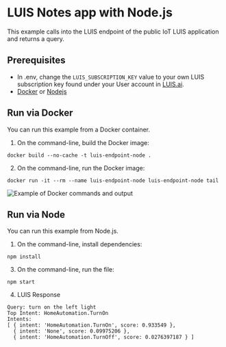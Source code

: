 # LUIS Notes app with Node.js

This example calls into the LUIS endpoint of the public IoT LUIS application and returns a query.

## Prerequisites
* In .env, change the `LUIS_SUBSCRIPTION_KEY` value to your own LUIS subscription key found under your User account in [LUIS.ai](https://www.luis.ai). 
* [Docker](https://www.docker.com/) or [Nodejs](https://nodejs.org)

## Run via Docker
You can run this example from a Docker container.

1. On the command-line, build the Docker image:

```
docker build --no-cache -t luis-endpoint-node .
```

2. On the command-line, run the Docker image:

```
docker run -it --rm --name luis-endpoint-node luis-endpoint-node tail 
```

![Example of Docker commands and output](./command-line.png)

## Run via Node
You can run this example from Node.js.

1. On the command-line, install dependencies:

```
npm install
```

3. On the command-line, run the file:

```
npm start
```

4. LUIS Response

```
Query: turn on the left light
Top Intent: HomeAutomation.TurnOn
Intents:
[ { intent: 'HomeAutomation.TurnOn', score: 0.933549 },
  { intent: 'None', score: 0.09975206 },
  { intent: 'HomeAutomation.TurnOff', score: 0.0276397187 } ]

```